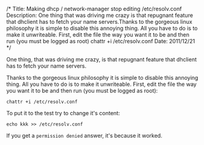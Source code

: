 /*
Title: Making dhcp / network-manager stop editing /etc/resolv.conf
Description: One thing that was driving me crazy is that repugnant feature that dhclient has to fetch your name servers.Thanks to the gorgeous linux philosophy it is simple to disable this annoying thing. All you have to do is to make it unwriteable. First, edit the file the way you want it to be and then run (you must be logged as root) chattr +i /etc/resolv.conf
Date: 2011/12/21
*/

One thing, that was driving me crazy, is that repugnant feature that dhclient has to fetch your name servers.

Thanks to the gorgeous linux philosophy it is simple to disable this annoying thing. All you have to do is to make it unwriteable. First, edit the file the way you want it to be and then run (you must be logged as root):

    chattr +i /etc/resolv.conf

To put it to the test try to change it's content:

    echo kkk >> /etc/resolv.conf

If you get a `permission denied` answer, it's because it worked.
